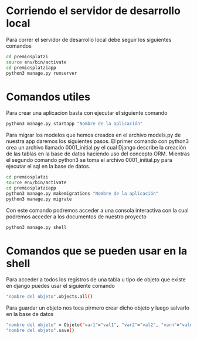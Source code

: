 # Corriendo el servidor de desarrollo local

Para correr el servidor de desarrollo local debe seguir los siguientes comandos

```sh
cd premiosplatzi
source env/bin/activate
cd premiosplatziapp
python3 manage.py runserver
```

# Comandos utiles

Para crear una aplicacion basta con ejecutar el siguiente comando

```sh
python3 manage.py startapp "Nombre de la aplicación"
```

Para migrar los modelos que hemos creados en el archivo models.py de nuestra app daremos los siguientes pasos. El primer comando con python3 crea un archivo llamado 0001_initial.py el cual Django describe la creación de las tablas en la base de datos haciendo uso del concepto ORM. Mientras el segundo comando python3 se toma el archivo 0001_initial.py para ejecutar el sql en la base de datos.

```sh
cd premiosplatzi
source env/bin/activate
cd premiosplatziapp
python3 manage.py makemigrations "Nombre de la aplicación"
python3 manage.py migrate
```

Con este comando podremos acceder a una consola interactiva con la cual podremos acceder a los documentos de nuestro proyecto

```sh
python3 manage.py shell
```

# Comandos que se pueden usar en la shell

Para acceder a todos los registros de una tabla u tipo de objeto que existe en django puedes usar el siguiente comando

```sh
"nombre del objeto".objects.all()
```

Para guardar un objeto nos toca pirmero crear dicho objeto y luego salvarlo en la base de datos

```sh
"nombre del objeto" = Objeto("var1"="val1", "var2"="val2", "varn"="valn")
"nombre del objeto".save()
```
